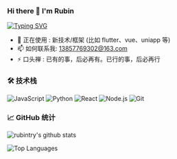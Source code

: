 ### Hi there 👋 I'm Rubin

[![Typing SVG](https://readme-typing-svg.demolab.com/?lines=「What's+done,+will+redo.」;「已有的事，后必再有。已行的事，后必再行」)](https://git.io/typing-svg)

- 🌱 正在使用  : 新技术/框架 (比如 flutter、vue、uniapp 等)
- 📫 如何联系我: [13857769302@163.com](13857769302@163.com)
- ⚡ 口头禅  : 已有的事，后必再有。已行的事，后必再行

### 🛠 技术栈
![JavaScript](https://img.shields.io/badge/-JavaScript-F7DF1E?style=flat&logo=javascript&logoColor=black)
![Python](https://img.shields.io/badge/-Python-3776AB?style=flat&logo=python&logoColor=white)
![React](https://img.shields.io/badge/-React-61DAFB?style=flat&logo=react&logoColor=black)
![Node.js](https://img.shields.io/badge/-Node.js-339933?style=flat&logo=node.js&logoColor=white)
![Git](https://img.shields.io/badge/-Git-F05032?style=flat&logo=git&logoColor=white)

### 📈 GitHub 统计

![rubintry's github stats](https://github-readme-stats.vercel.app/api?username=rubintry&show_icons=true&theme=radical&hide_title=true)

![Top Languages](https://github-readme-stats.vercel.app/api/top-langs/?username=rubintry&layout=compact&card_width=445&theme=radical&hide_title=true)
